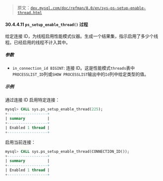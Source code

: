 > 原文：[`dev.mysql.com/doc/refman/8.0/en/sys-ps-setup-enable-thread.html`](https://dev.mysql.com/doc/refman/8.0/en/sys-ps-setup-enable-thread.html)

#### 30.4.4.11 `ps_setup_enable_thread()` 过程

给定连接 ID，为线程启用性能模式仪器。生成一个结果集，指示启用了多少个线程。已经启用的线程不计入其中。

##### 参数

+   `in_connection_id BIGINT`: 连接 ID。这是性能模式`threads`表中`PROCESSLIST_ID`列或`SHOW PROCESSLIST`输出中的`Id`列中给定类型的值。

##### 示例

通过连接 ID 启用特定连接：

```sql
mysql> CALL sys.ps_setup_enable_thread(225);
+------------------+
| summary          |
+------------------+
| Enabled 1 thread |
+------------------+
```

启用当前连接：

```sql
mysql> CALL sys.ps_setup_enable_thread(CONNECTION_ID());
+------------------+
| summary          |
+------------------+
| Enabled 1 thread |
+------------------+
```
